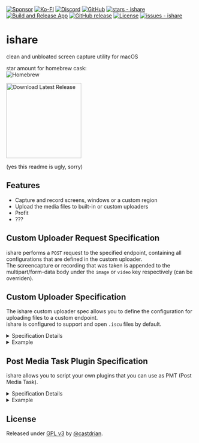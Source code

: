 [![Sponsor](https://img.shields.io/badge/sponsor-30363D?style=for-the-badge&logo=GitHub-Sponsors&logoColor=#white)](https://github.com/sponsors/castdrian)
[![Ko-FI](https://img.shields.io/badge/Ko--fi-F16061?style=for-the-badge&logo=ko-fi&logoColor=white)](https://ko-fi.com/castdrian)
[![Discord](https://img.shields.io/badge/Discord-5865F2?style=for-the-badge&logo=discord&logoColor=white)](https://discord.gg/sX4KYzu5pX)
[![GitHub](https://img.shields.io/badge/GitHub-100000?style=for-the-badge&logo=github&logoColor=white)](https://github.com/castdrian/ishare)
[![stars - ishare](https://img.shields.io/github/stars/castdrian/ishare?style=social)](https://github.com/castdrian/ishare)
<br>
[![Build and Release App](https://github.com/castdrian/ishare/workflows/Build%20and%20Release%20App/badge.svg)](https://github.com/castdrian/ishare/actions?query=workflow:"Build+and+Release+App")
[![GitHub release](https://img.shields.io/github/release/castdrian/ishare?include_prereleases=&sort=semver&color=blue)](https://github.com/castdrian/ishare/releases/)
[![License](https://img.shields.io/badge/License-GPL_v3-blue)](#license)
[![issues - ishare](https://img.shields.io/github/issues/castdrian/ishare)](https://github.com/castdrian/ishare/issues)

# ishare
clean and unbloated screen capture utility for macOS

star amount for homebrew cask:\
![Homebrew](https://progress-bar.dev/32/?width=240)

<div>
  <a href="https://github.com/castdrian/ishare/releases/latest/download/ishare_macOS.zip" download>
    <img src="https://www.dmo-app.com/wp-content/uploads/2022/05/mac-download-button-1.png" alt="Download Latest Release" width="200">
  </a>
</div>

(yes this readme is ugly, sorry)
<br>

## Features
- Capture and record screens, windows or a custom region
- Upload the media files to built-in or custom uploaders
- Profit
- ???

## Custom Uploader Request Specification
ishare performs a `POST` request to the specified endpoint, containing all configurations that are defined in the custom uploader.\
The screencapture or recording that was taken is appended to the multipart/form-data body under the `image` or `video` key respectively (can be overriden).

## Custom Uploader Specification

The ishare custom uploader spec allows you to define the configuration for uploading files to a custom endpoint.\
ishare is configured to support and open `.iscu` files by default.

<details>
  <summary>
    Specification Details
  </summary>
  
  - **name** (string):\
  The name of the custom uploader. Use this value to identify the uploader instance or provide a user-friendly name.
  
- **requestUrl** (string):\
  The URL where the files should be uploaded. Replace `example.com/upload` with the actual URL of the upload endpoint.
  
- **headers** (optional, object):\
  Additional headers to include in the request. It should be a dictionary of key-value pairs, where each key represents the header name and the value represents the header value.
  
- **formData** (optional, object):\
  Additional form data to be included in the request payload. It should be a dictionary of key-value pairs, where each key represents the form field name and the value represents the form field value.

- **fileFormName** (optional, string):\
  Optional override for the value used as in the file name field for the multipart/form-data request.
  
- **responseProp** (string):\
  The property name in the response JSON that contains the uploaded file URL. Replace `"url"` with the actual json accessors that lead to the property returned in the response.

</details>

<details>
  <summary>
    Example
  </summary>
  
```json
{
  "name": "ishare custom uploader",
  "requestUrl": "example.com/upload",
  "headers": { "Authorization": "Basic 0123456789" },
  "formData": { "key": "value" },
  "fileFormName": "image",
  "responseProp": "url"
}
```

In this example, the custom uploader is configured to upload files to `example.com/upload`. It includes an authorization header, a form field and a file form name override. The uploaded file URL is expected to be available in the specified property of the response JSON.

</details>

## Post Media Task Plugin Specification

ishare allows you to script your own plugins that you can use as PMT (Post Media Task).

<details>
  <summary>
    Specification Details
  </summary>
  TBD
</details>

<details>
  <summary>
    Example
  </summary>
  TBD
</details>

## License

Released under [GPL v3](/LICENSE) by [@castdrian](https://github.com/castdrian).
